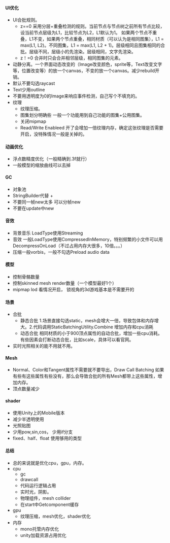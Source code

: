 #### UI优化
  - UI合批规则。
    - z==0 采用分层+重叠检测的规则。当前节点与节点树之前所有节点比较，设当前节点层级为L1，比较节点为L2，L1默认为1。 如果两个节点不重叠，L1不变，如果两个节点重叠，相同材质（可以认为是相同图集），L1 = max(L1, L2)。不同图集，L1 = max(L1, L2 + 1)。层级相同且图集相同的合批。层级不同，层级小的先渲染。层级相同，文字先渲染。
    - z！=0 合并时只会合并相邻层级，相同图集的元素。
  - 动静分离。一个界面动态改变的（Image改变颜色，sprite等，Text改变文字等，位置改变等）的放一个canvas，不变的放一个canvas。减少rebuild开销。
  - 默认不要勾选raycast
  - Text少用outline
  - 不要用透明度为0的Image来响应事件检测，自己写个不填充的。
  - 纹理
    - 纹理压缩。
    - 图集划分明确些 一般一个功能用到自己功能的图集+公用图集。
    - 关闭mipmap
    - Read/Write Enableed 开了会增加一倍纹理内存，确定这张纹理是否需要开启，没特殊情况一般是关掉的。

####  动画优化
  - 浮点数精度优化（一般精确到.3f就行）
  - 一般模型的缩放曲线可以去掉

####  GC
  - 对象池
  - StringBuilder代替 +
  - 不要同一帧new太多 可以分帧new
  - 不要在update中new

####  音效
  - 背景音乐 LoadType使用Streaming
  - 音效 一般LoadType使用CompressedInMemory，特别频繁的小文件可以用DecompressOnLoad（不过占用内存大很多，10倍。。。）
  - 压缩一般vorbis，一般不勾选Preload audio data

####  模型
  - 控制骨骼数量
  - 控制skinned mesh render数量（一个模型最好1个）
  - mipmap lod 看情况开启， 锁视角的3d游戏基本是不需要开的

####  场景
  - 合批
    - 静态合批 1.场景直接勾选static，mesh会增大一倍，导致包体和内存增大。2.代码调用StaticBatchingUtility.Combine 增加内存和cpu消耗
    - 动态合批 相同材质的小于900顶点属性的自动合批，增加一些cpu消耗。有些因素会打断动态合批，比如scale，具体可以看官网。
  - 实时光照相关的能不用就不用。

####  Mesh
  - Normal、Color和Tangent属性不需要就不要导出，Draw Call Batching 如果有些有这些属性有些没有，那么会导致合批的所有Mesh都带上这些属性，增加内存。
  - 顶点数量减少

####  shader
  - 使用Unity上的Mobile版本
  - 减少半透明使用
  - 光照贴图
  - 少用pow,sin,cos， 少用if分支
  - fixed、half、float 使用够用的类型

#### 总结
  - 总的来说就是优化cpu，gpu，内存。
  - cpu
    - gc
    - drawcall
    - 代码运行逻辑占用
    - 实时光，阴影。
    - 物理组件，mesh collider
    - 在start中Getcomponent缓存
  - gpu
    - 纹理压缩，mesh优化，shader优化
  - 内存
    - mono托管内存优化
    - unity加载资源占用优化
